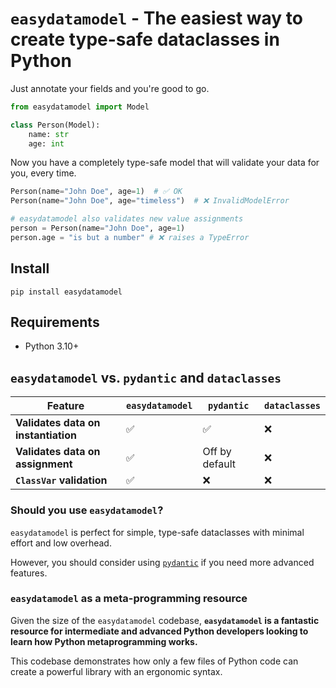 
# `easydatamodel` - The easiest way to create type-safe dataclasses in Python


Just annotate your fields and you're good to go.

```python
from easydatamodel import Model

class Person(Model):
    name: str
    age: int
```

Now you have a completely type-safe model that will validate your data for you, every time.

```python
Person(name="John Doe", age=1)  # ✅ OK
Person(name="John Doe", age="timeless")  # ❌ InvalidModelError

# easydatamodel also validates new value assignments
person = Person(name="John Doe", age=1)
person.age = "is but a number" # ❌ raises a TypeError
```
## Install

```
pip install easydatamodel
```


## Requirements
* Python 3.10+

## `easydatamodel` vs. `pydantic` and `dataclasses`

| Feature                             | `easydatamodel` | `pydantic`     | `dataclasses` |
| ----------------------------------- | --------------- | -------------- | ------------- |
| **Validates data on instantiation** | ✅               | ✅              | ❌             |
| **Validates data on assignment**    | ✅               | Off by default | ❌             |
| **`ClassVar` validation**           | ✅               | ❌              | ❌             |

### Should you use `easydatamodel`?

`easydatamodel` is perfect for simple, type-safe dataclasses with minimal effort and low overhead.

However, you should consider using [`pydantic`](https://docs.pydantic.dev/) if you need more advanced features.


### `easydatamodel` as a meta-programming resource

Given the size of the `easydatamodel` codebase, **`easydatamodel` is a fantastic resource for intermediate and advanced Python developers looking to learn how Python metaprogramming works.** 

This codebase demonstrates how only a few files of Python code can create a powerful library with an ergonomic syntax.
